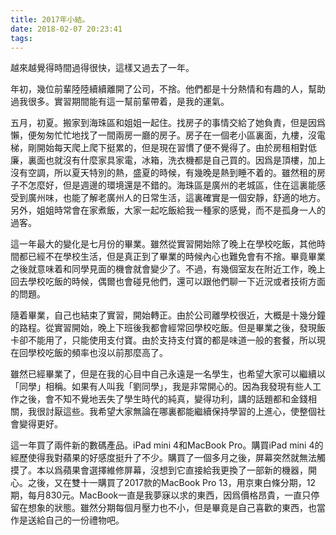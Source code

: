 ```yaml
---
title: 2017年小結。
date: 2018-02-07 20:23:41
tags:
---
```


越來越覺得時間過得很快，這樣又過去了一年。

年初，幾位前輩陸陸續續離開了公司，不捨。他們都是十分熱情和有趣的人，幫助過我很多。實習期間能有這一幫前輩帶着，是我的運氣。

五月，初夏。搬家到海珠區和姐姐一起住。找房子的事情交給了她負責，但是因爲懶，便匆匆忙忙地找了一間兩房一廳的房子。房子在一個老小區裏面，九樓，沒電梯，剛開始每天爬上爬下挺累的，但是現在習慣了便不覺得了。由於房租相對低廉，裏面也就沒有什麼家具家電，冰箱，洗衣機都是自己買的。因爲是頂樓，加上沒有空調，所以夏天特別的熱，盛夏的時候，有幾晚是熱到睡不着的。雖然租的房子不怎麼好，但是週邊的環境還是不錯的。海珠區是廣州的老城區，住在這裏能感受到廣州味，也能了解老廣州人的日常生活，這裏確實是一個安靜，舒適的地方。另外，姐姐時常會在家煮飯，大家一起吃飯給我一種家的感覺，而不是孤身一人的過客。

這一年最大的變化是七月份的畢業。雖然從實習開始除了晚上在學校吃飯，其他時間都已經不在學校生活，但是真正到了畢業的時候內心也難免會有不捨。畢竟畢業之後就意味着和同學見面的機會就會變少了。不過，有幾個室友在附近工作，晚上回去學校吃飯的時候，偶爾也會碰見他們，還可以跟他們聊一下近況或者技術方面的問題。

隨着畢業，自己也結束了實習，開始轉正。由於公司離學校很近，大概是十幾分鐘的路程。從實習開始，晚上下班後我都會經常回學校吃飯。但是畢業之後，發現飯卡卻不能用了，只能使用支付寶。由於支持支付寶的都是味道一般的套餐，所以現在回學校吃飯的頻率也沒以前那麼高了。

雖然已經畢業了，但是在我的心目中自己永遠是一名學生，也希望大家可以繼續以「同學」相稱。如果有人叫我「劉同學」，我是非常開心的。因為我發現有些人工作之後，會不知不覺地丟失了學生時代的純真，變得功利，講的話題都和金錢相關，我很討厭這些。我希望大家無論在哪裏都能繼續保持學習的上進心，使整個社會變得更好。

這一年買了兩件新的數碼產品。iPad mini 4和MacBook Pro。購買iPad mini 4的經歷使得我對蘋果的好感度挺升了不少。購買了一個多月之後，屏幕突然就無法觸摸了。本以爲蘋果會選擇維修屏幕，沒想到它直接給我更換了一部新的機器，開心。之後，又在雙十一購買了2017款的MacBook Pro 13，用京東白條分期，12期，每月830元。MacBook一直是我夢寐以求的東西，因爲價格昂貴，一直只停留在想象的狀態。雖然分期每個月壓力也不小，但是畢竟是自己喜歡的東西，也當作是送給自己的一份禮物吧。
